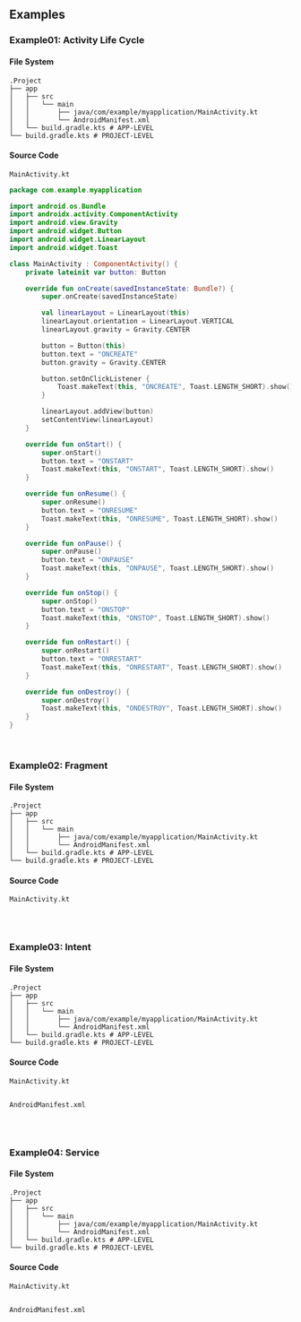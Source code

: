 ## Examples
### Example01: Activity Life Cycle
#### File System
```
.Project
├── app
│   ├── src
│   │   └── main
│   │       ├── java/com/example/myapplication/MainActivity.kt
│   │       └── AndroidManifest.xml
│   └── build.gradle.kts # APP-LEVEL
└── build.gradle.kts # PROJECT-LEVEL
```

#### Source Code
`MainActivity.kt`
```kotlin
package com.example.myapplication

import android.os.Bundle
import androidx.activity.ComponentActivity
import android.view.Gravity
import android.widget.Button
import android.widget.LinearLayout
import android.widget.Toast

class MainActivity : ComponentActivity() {
    private lateinit var button: Button

    override fun onCreate(savedInstanceState: Bundle?) {
        super.onCreate(savedInstanceState)

        val linearLayout = LinearLayout(this)
        linearLayout.orientation = LinearLayout.VERTICAL
        linearLayout.gravity = Gravity.CENTER

        button = Button(this)
        button.text = "ONCREATE"
        button.gravity = Gravity.CENTER

        button.setOnClickListener {
            Toast.makeText(this, "ONCREATE", Toast.LENGTH_SHORT).show()
        }

        linearLayout.addView(button)
        setContentView(linearLayout)
    }

    override fun onStart() {
        super.onStart()
        button.text = "ONSTART"
        Toast.makeText(this, "ONSTART", Toast.LENGTH_SHORT).show()
    }

    override fun onResume() {
        super.onResume()
        button.text = "ONRESUME"
        Toast.makeText(this, "ONRESUME", Toast.LENGTH_SHORT).show()
    }

    override fun onPause() {
        super.onPause()
        button.text = "ONPAUSE"
        Toast.makeText(this, "ONPAUSE", Toast.LENGTH_SHORT).show()
    }

    override fun onStop() {
        super.onStop()
        button.text = "ONSTOP"
        Toast.makeText(this, "ONSTOP", Toast.LENGTH_SHORT).show()
    }

    override fun onRestart() {
        super.onRestart()
        button.text = "ONRESTART"
        Toast.makeText(this, "ONRESTART", Toast.LENGTH_SHORT).show()
    }

    override fun onDestroy() {
        super.onDestroy()
        Toast.makeText(this, "ONDESTROY", Toast.LENGTH_SHORT).show()
    }
}
```


<br>



### Example02: Fragment
#### File System
```
.Project
├── app
│   ├── src
│   │   └── main
│   │       ├── java/com/example/myapplication/MainActivity.kt
│   │       └── AndroidManifest.xml
│   └── build.gradle.kts # APP-LEVEL
└── build.gradle.kts # PROJECT-LEVEL
```

#### Source Code
`MainActivity.kt`
```kotlin
```




<br>



### Example03: Intent
#### File System
```
.Project
├── app
│   ├── src
│   │   └── main
│   │       ├── java/com/example/myapplication/MainActivity.kt
│   │       └── AndroidManifest.xml
│   └── build.gradle.kts # APP-LEVEL
└── build.gradle.kts # PROJECT-LEVEL
```

#### Source Code
`MainActivity.kt`
```kotlin
```

`AndroidManifest.xml`
```xml
```



<br>



### Example04: Service
#### File System
```
.Project
├── app
│   ├── src
│   │   └── main
│   │       ├── java/com/example/myapplication/MainActivity.kt
│   │       └── AndroidManifest.xml
│   └── build.gradle.kts # APP-LEVEL
└── build.gradle.kts # PROJECT-LEVEL
```

#### Source Code
`MainActivity.kt`
```kotlin
```



`AndroidManifest.xml`
```xml
```

